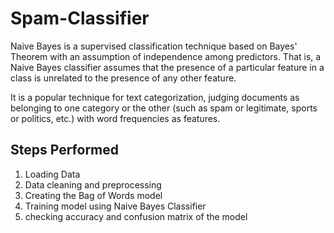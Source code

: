 # Spam-Classifier

Naive Bayes is a supervised classification technique based on Bayes' Theorem with an assumption of independence among predictors. That is, a Naive Bayes classifier assumes that the presence of a particular feature in a class is unrelated to the presence of any other feature.

It is a popular technique for text categorization, judging documents as belonging to one category or the other (such as spam or legitimate, sports or politics, etc.) with word frequencies as features.

## Steps Performed

1. Loading Data  
2. Data cleaning and preprocessing  
3. Creating the Bag of Words model  
4. Training model using Naive Bayes Classifier  
5. checking accuracy and confusion matrix of the model
